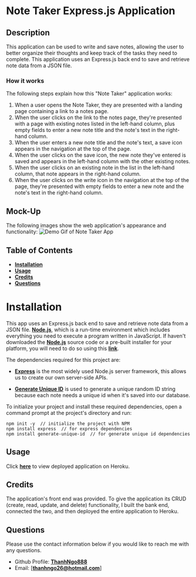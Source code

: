 # Note Taker Express.js Application

## Description

This application can be used to write and save notes, allowing the user to better organize their thoughts and keep track of the tasks they need to complete. This application uses an Express.js back end to save and retrieve note data from a JSON file.

### How it works

The following steps explain how this "Note Taker" application works:

1. When a user opens the Note Taker, they are presented with a landing page containing a link to a notes page.
2. When the user clicks on the link to the notes page, they're presented with a page with existing notes listed in the left-hand column, plus empty fields to enter a new note title and the note's text in the right-hand column.
3. When the user enters a new note title and the note's text, a save icon appears in the navigation at the top of the page.
4. When the user clicks on the save icon, the new note they've entered is saved and appears in the left-hand column with the other existing notes.
5. When the user clicks on an existing note in the list in the left-hand column, that note appears in the right-hand column.
6. When the user clicks on the write icon in the navigation at the top of the page, they're presented with empty fields to enter a new note and the note's text in the right-hand column.

## Mock-Up

The following images show the web application's appearance and functionality:
![Demo Gif of Note Taker App](./public/assets/images/demo_gif.gif)

## Table of Contents

- [**Installation**](#installation)
- [**Usage**](#usage)
- [**Credits**](#credits)
- [**Questions**](#questions)

# Installation

This app uses an Express.js back end to save and retrieve note data from a JSON file. [**Node.js**](https://nodejs.org/en/download/), which is a run-time environment which includes everything you need to execute a program written in JavaScript. If haven't downloaded the [**Node.js**](https://nodejs.org/en/download/) source code or a pre-built installer for your platform, you will need to do so using this [**link**](https://nodejs.org/en/download/).

The dependencies required for this project are:

- [**Express**](https://expressjs.com/) is the most widely used Node.js server framework, this allows us to create our own server-side APIs.

- [**Generate Unique ID**](https://www.npmjs.com/package/generate-unique-id) is used to generate a unique random ID string because each note needs a unique id when it's saved into our database.

To initialize your project and install these required dependencies, open a command prompt at the project's directory and run:

```
npm init -y  // initialize the project with NPM
npm install express  // for express dependencies
npm install generate-unique-id  // for generate unique id dependencies
```

## Usage

Click [**here**](https://note-taker-express-app-heroku.herokuapp.com/) to view deployed application on Heroku.

## Credits

The application's front end was provided. To give the application its CRUD (create, read, update, and delete) functionality, I built the bank end, connected the two, and then deployed the entire application to Heroku.

## Questions

Please use the contact information below if you would like to reach me with any questions.

- Github Profile: [**ThanhNgo888**](https://github.com/ThanhNgo888)
- Email: [**thanhngo26@hotmail.com**]
